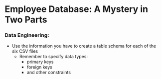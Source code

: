 # Employee Database: A Mystery in Two Parts

### Data Engineering:

  - Use the information you have to create a table schema for each of the six CSV files
      - Remember to specify data types:
        - primary keys 
        - foreign keys
        - and other constraints
